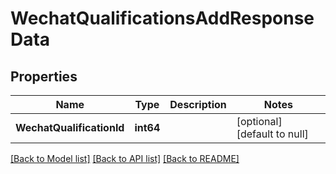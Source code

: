 # WechatQualificationsAddResponseData

## Properties
Name | Type | Description | Notes
------------ | ------------- | ------------- | -------------
**WechatQualificationId** | **int64** |  | [optional] [default to null]

[[Back to Model list]](../README.md#documentation-for-models) [[Back to API list]](../README.md#documentation-for-api-endpoints) [[Back to README]](../README.md)


